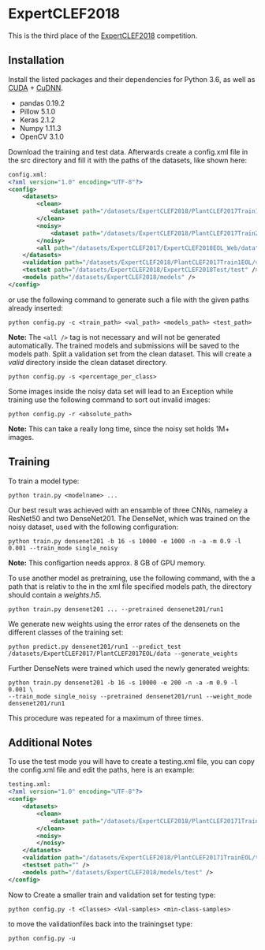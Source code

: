 # ExpertCLEF2018

This is the third place of the [ExpertCLEF2018](http://www.imageclef.org/node/231) competition.

## Installation

Install the listed packages and their dependencies for Python 3.6, as well as [CUDA](https://docs.nvidia.com/cuda/cuda-quick-start-guide/index.html) + [CuDNN](https://docs.nvidia.com/deeplearning/sdk/cudnn-install/index.html).

* pandas 0.19.2
* Pillow 5.1.0
* Keras 2.1.2
* Numpy 1.11.3
* OpenCV 3.1.0

Download the training and test data.
Afterwards create a config.xml file in the src directory and fill it with the paths of the datasets, like shown here:

```xml
config.xml:
<?xml version="1.0" encoding="UTF-8"?>
<config>
    <datasets>
        <clean>
            <dataset path="/datasets/ExpertCLEF2018/PlantCLEF2017Train1EOL/data" />
        </clean>
        <noisy>
            <dataset path="/datasets/ExpertCLEF2018/PlantCLEF2017Train2Web/web/data" />
        </noisy>
        <all path="/datasets/ExpertCLEF2017/ExpertCLEF2018EOL_Web/data" />
    </datasets>
    <validation path="/datasets/ExpertCLEF2018/PlantCLEF2017Train1EOL/valid" />
    <testset path="/datasets/ExpertCLEF2018/ExpertCLEF2018Test/test" />
    <models path="/datasets/ExpertCLEF2018/models" />
</config>
```

or use the following command to generate such a file with the given paths already inserted:

    python config.py -c <train_path> <val_path> <models_path> <test_path>

**Note:** The `<all />` tag is not necessary and will not be generated automatically.
The trained models and submissions will be saved to the models path.
Split a validation set from the clean dataset. This will create a *valid* directory inside the clean dataset directory.

    python config.py -s <percentage_per_class>

Some images inside the noisy data set will lead to an Exception while training use the following command to sort out invalid images:

    python config.py -r <absolute_path>

**Note:** This can take a really long time, since the noisy set holds 1M+ images.

## Training

To train a model type:

    python train.py <modelname> ...

Our best result was achieved with an ensamble of three CNNs, nameley a ResNet50 and two DenseNet201.
The DenseNet, which was trained on the noisy dataset, used with the following configuration:

    python train.py densenet201 -b 16 -s 10000 -e 1000 -n -a -m 0.9 -l 0.001 --train_mode single_noisy

**Note:** This configartion needs approx. 8 GB of GPU memory.

To use another model as pretraining, use the following command, with the a path that is relativ to the in the xml file specified models path, the directory should contain a *weights.h5*.

    python train.py densenet201 ... --pretrained densenet201/run1

We generate new weights using the error rates of the densenets on the different classes of the training set:

    python predict.py densenet201/run1 --predict_test /datasets/ExpertCLEF2017/PlantCLEF2017EOL/data --generate_weights

Further DenseNets were trained which used the newly generated weights:

    python train.py densenet201 -b 16 -s 10000 -e 200 -n -a -m 0.9 -l 0.001 \
    --train_mode single_noisy --pretrained densenet201/run1 --weight_mode densenet201/run1

This procedure was repeated for a maximum of three times.

## Additional Notes

To use the test mode you will have to create a testing.xml file, you can copy the config.xml file and edit the paths, here is an example:

```xml
testing.xml:
<?xml version="1.0" encoding="UTF-8"?>
<config>
    <datasets>
        <clean>
            <dataset path="/datasets/ExpertCLEF2018/PlantCLEF20171TrainEOL/testing/data" name="PlantCLEF2017Train1EOL"/>
        </clean>
        <noisy>
        </noisy>
    </datasets>
    <validation path="/datasets/ExpertCLEF2018/PlantCLEF20171TrainEOL/testing/valid" />
    <testset path="" />
    <models path="/datasets/ExpertCLEF2018/models/test" />
</config>
```

Now to Create a smaller train and validation set for testing type:

    python config.py -t <Classes> <Val-samples> <min-class-samples>

to move the validationfiles back into the trainingset type:

    python config.py -u
